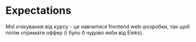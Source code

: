 # Expectations
Мої очікування від курсу - це навчитися frontend web-розробки, так щоб потім отримати оффер (і було б чудово
якби від Eleks).